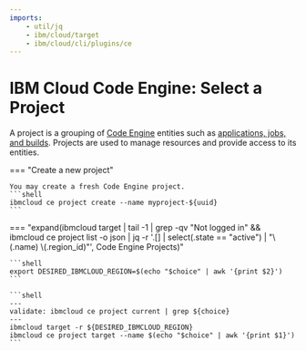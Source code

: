 ```yaml
---
imports:
    - util/jq
    - ibm/cloud/target
    - ibm/cloud/cli/plugins/ce
---
```


# IBM Cloud Code Engine: Select a Project

A project is a grouping of [Code
Engine](https://cloud.ibm.com/docs/codeengine) entities such as
[applications, jobs, and
builds](https://cloud.ibm.com/docs/codeengine?topic=codeengine-about#terminology). Projects
are used to manage resources and provide access to its entities.

=== "Create a new project"

    You may create a fresh Code Engine project.
    ```shell
    ibmcloud ce project create --name myproject-${uuid}
    ```

=== "expand(ibmcloud target | tail -1 | grep -qv "Not logged in" && ibmcloud ce project list -o json | jq -r '.[] | select(.state == \"active\")  | \"\\(.name) \\(.region_id)\"', Code Engine Projects)"

    ```shell
    export DESIRED_IBMCLOUD_REGION=$(echo "$choice" | awk '{print $2}')
    ```

    ```shell
    ---
    validate: ibmcloud ce project current | grep ${choice}
    ---
    ibmcloud target -r ${DESIRED_IBMCLOUD_REGION}
    ibmcloud ce project target --name $(echo "$choice" | awk '{print $1}')
    ```
